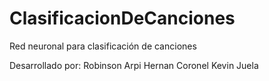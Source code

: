 # ClasificacionDeCanciones
Red neuronal para clasificación de canciones

Desarrollado por:
Robinson Arpi
Hernan Coronel
Kevin Juela
